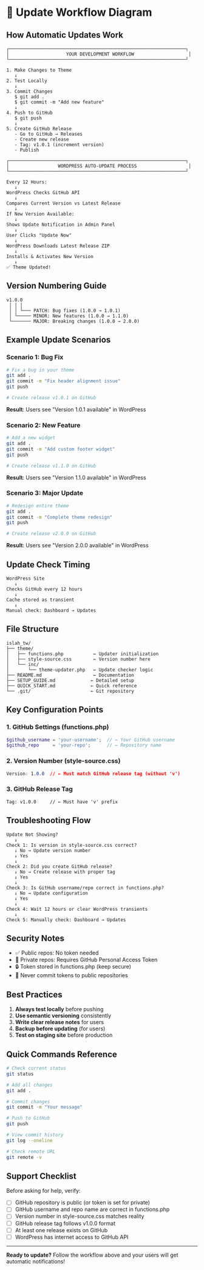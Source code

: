 # 🔄 Update Workflow Diagram

## How Automatic Updates Work

```
┌─────────────────────────────────────────────────────────────────┐
│                     YOUR DEVELOPMENT WORKFLOW                    │
└─────────────────────────────────────────────────────────────────┘

1. Make Changes to Theme
   ↓
2. Test Locally
   ↓
3. Commit Changes
   $ git add .
   $ git commit -m "Add new feature"
   ↓
4. Push to GitHub
   $ git push
   ↓
5. Create GitHub Release
   - Go to GitHub → Releases
   - Create new release
   - Tag: v1.0.1 (increment version)
   - Publish

┌─────────────────────────────────────────────────────────────────┐
│                  WORDPRESS AUTO-UPDATE PROCESS                   │
└─────────────────────────────────────────────────────────────────┘

Every 12 Hours:
   ↓
WordPress Checks GitHub API
   ↓
Compares Current Version vs Latest Release
   ↓
If New Version Available:
   ↓
Shows Update Notification in Admin Panel
   ↓
User Clicks "Update Now"
   ↓
WordPress Downloads Latest Release ZIP
   ↓
Installs & Activates New Version
   ↓
✅ Theme Updated!
```

## Version Numbering Guide

```
v1.0.0
 │ │ │
 │ │ └─── PATCH: Bug fixes (1.0.0 → 1.0.1)
 │ └───── MINOR: New features (1.0.0 → 1.1.0)
 └─────── MAJOR: Breaking changes (1.0.0 → 2.0.0)
```

## Example Update Scenarios

### Scenario 1: Bug Fix
```bash
# Fix a bug in your theme
git add .
git commit -m "Fix header alignment issue"
git push

# Create release v1.0.1 on GitHub
```
**Result**: Users see "Version 1.0.1 available" in WordPress

### Scenario 2: New Feature
```bash
# Add a new widget
git add .
git commit -m "Add custom footer widget"
git push

# Create release v1.1.0 on GitHub
```
**Result**: Users see "Version 1.1.0 available" in WordPress

### Scenario 3: Major Update
```bash
# Redesign entire theme
git add .
git commit -m "Complete theme redesign"
git push

# Create release v2.0.0 on GitHub
```
**Result**: Users see "Version 2.0.0 available" in WordPress

## Update Check Timing

```
WordPress Site
   ↓
Checks GitHub every 12 hours
   ↓
Cache stored as transient
   ↓
Manual check: Dashboard → Updates
```

## File Structure

```
islah_tw/
├── theme/
│   ├── functions.php           ← Updater initialization
│   ├── style-source.css        ← Version number here
│   └── inc/
│       └── theme-updater.php   ← Update checker logic
├── README.md                   ← Documentation
├── SETUP_GUIDE.md             ← Detailed setup
├── QUICK_START.md             ← Quick reference
└── .git/                      ← Git repository
```

## Key Configuration Points

### 1. GitHub Settings (functions.php)
```php
$github_username = 'your-username';  // ← Your GitHub username
$github_repo     = 'your-repo';      // ← Repository name
```

### 2. Version Number (style-source.css)
```css
Version: 1.0.0  // ← Must match GitHub release tag (without 'v')
```

### 3. GitHub Release Tag
```
Tag: v1.0.0     // ← Must have 'v' prefix
```

## Troubleshooting Flow

```
Update Not Showing?
   ↓
Check 1: Is version in style-source.css correct?
   ↓ No → Update version number
   ↓ Yes
   ↓
Check 2: Did you create GitHub release?
   ↓ No → Create release with proper tag
   ↓ Yes
   ↓
Check 3: Is GitHub username/repo correct in functions.php?
   ↓ No → Update configuration
   ↓ Yes
   ↓
Check 4: Wait 12 hours or clear WordPress transients
   ↓
Check 5: Manually check: Dashboard → Updates
```

## Security Notes

- ✅ Public repos: No token needed
- 🔐 Private repos: Requires GitHub Personal Access Token
- 🔒 Token stored in functions.php (keep secure)
- 🚫 Never commit tokens to public repositories

## Best Practices

1. **Always test locally** before pushing
2. **Use semantic versioning** consistently
3. **Write clear release notes** for users
4. **Backup before updating** (for users)
5. **Test on staging site** before production

## Quick Commands Reference

```bash
# Check current status
git status

# Add all changes
git add .

# Commit changes
git commit -m "Your message"

# Push to GitHub
git push

# View commit history
git log --oneline

# Check remote URL
git remote -v
```

## Support Checklist

Before asking for help, verify:
- [ ] GitHub repository is public (or token is set for private)
- [ ] GitHub username and repo name are correct in functions.php
- [ ] Version number in style-source.css matches reality
- [ ] GitHub release tag follows v1.0.0 format
- [ ] At least one release exists on GitHub
- [ ] WordPress has internet access to GitHub API

---

**Ready to update?** Follow the workflow above and your users will get automatic notifications!
